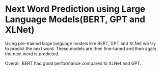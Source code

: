# Next Word Prediction using Large Language Models(BERT, GPT and XLNet)

Using pre-trained large language models like BERT, GPT and XLNet we try to predict the next word. These models are then fine-tuned and then again the next word is predicted.

Overall, BERT had good performance compared to XLNet and GPT.
